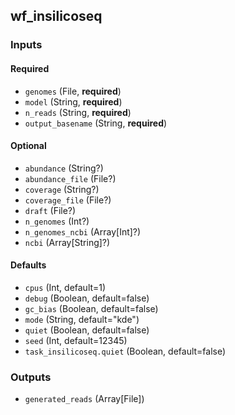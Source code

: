 
## wf_insilicoseq

### Inputs

#### Required

  * `genomes` (File, **required**)
  * `model` (String, **required**)
  * `n_reads` (String, **required**)
  * `output_basename` (String, **required**)

#### Optional

  * `abundance` (String?)
  * `abundance_file` (File?)
  * `coverage` (String?)
  * `coverage_file` (File?)
  * `draft` (File?)
  * `n_genomes` (Int?)
  * `n_genomes_ncbi` (Array[Int]?)
  * `ncbi` (Array[String]?)

#### Defaults

  * `cpus` (Int, default=1)
  * `debug` (Boolean, default=false)
  * `gc_bias` (Boolean, default=false)
  * `mode` (String, default="kde")
  * `quiet` (Boolean, default=false)
  * `seed` (Int, default=12345)
  * `task_insilicoseq.quiet` (Boolean, default=false)

### Outputs

  * `generated_reads` (Array[File])
